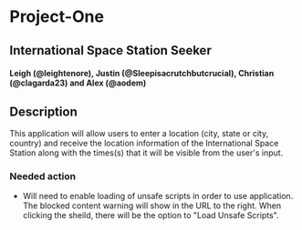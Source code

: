 # Project-One
## International Space Station Seeker

#### Leigh (@leightenore), Justin (@Sleepisacrutchbutcrucial), Christian (@clagarda23) and Alex (@aodem)

## Description 

This application will allow users to enter a location (city, state or city, country) and receive the location information of the International Space Station along with the times(s) that it will be visible from the user's input. 

### Needed action

- Will need to enable loading of unsafe scripts in order to use application. The blocked content warning will show in the URL to the right. When clicking the sheild, there will be the option to "Load Unsafe Scripts". 

